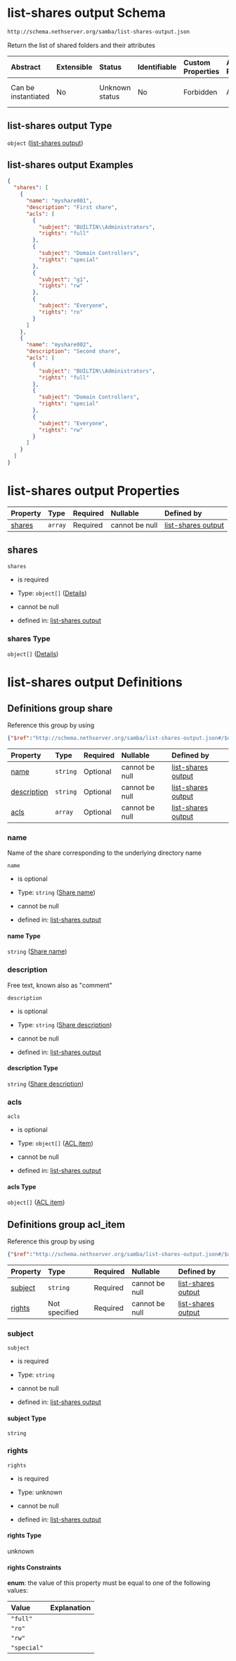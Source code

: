# list-shares output Schema

```txt
http://schema.nethserver.org/samba/list-shares-output.json
```

Return the list of shared folders and their attributes

| Abstract            | Extensible | Status         | Identifiable | Custom Properties | Additional Properties | Access Restrictions | Defined In                                                                      |
| :------------------ | :--------- | :------------- | :----------- | :---------------- | :-------------------- | :------------------ | :------------------------------------------------------------------------------ |
| Can be instantiated | No         | Unknown status | No           | Forbidden         | Allowed               | none                | [list-shares-output.json](samba/list-shares-output.json "open original schema") |

## list-shares output Type

`object` ([list-shares output](list-shares-output.md))

## list-shares output Examples

```json
{
  "shares": [
    {
      "name": "myshare001",
      "description": "First share",
      "acls": [
        {
          "subject": "BUILTIN\\Administrators",
          "rights": "full"
        },
        {
          "subject": "Domain Controllers",
          "rights": "special"
        },
        {
          "subject": "g1",
          "rights": "rw"
        },
        {
          "subject": "Everyone",
          "rights": "ro"
        }
      ]
    },
    {
      "name": "myshare002",
      "description": "Second share",
      "acls": [
        {
          "subject": "BUILTIN\\Administrators",
          "rights": "full"
        },
        {
          "subject": "Domain Controllers",
          "rights": "special"
        },
        {
          "subject": "Everyone",
          "rights": "rw"
        }
      ]
    }
  ]
}
```

# list-shares output Properties

| Property          | Type    | Required | Nullable       | Defined by                                                                                                                                    |
| :---------------- | :------ | :------- | :------------- | :-------------------------------------------------------------------------------------------------------------------------------------------- |
| [shares](#shares) | `array` | Required | cannot be null | [list-shares output](list-shares-output-properties-shares.md "http://schema.nethserver.org/samba/list-shares-output.json#/properties/shares") |

## shares



`shares`

* is required

* Type: `object[]` ([Details](list-shares-output-defs-share.md))

* cannot be null

* defined in: [list-shares output](list-shares-output-properties-shares.md "http://schema.nethserver.org/samba/list-shares-output.json#/properties/shares")

### shares Type

`object[]` ([Details](list-shares-output-defs-share.md))

# list-shares output Definitions

## Definitions group share

Reference this group by using

```json
{"$ref":"http://schema.nethserver.org/samba/list-shares-output.json#/$defs/share"}
```

| Property                    | Type     | Required | Nullable       | Defined by                                                                                                                                                                           |
| :-------------------------- | :------- | :------- | :------------- | :----------------------------------------------------------------------------------------------------------------------------------------------------------------------------------- |
| [name](#name)               | `string` | Optional | cannot be null | [list-shares output](list-shares-output-defs-share-properties-share-name.md "http://schema.nethserver.org/samba/list-shares-output.json#/$defs/share/properties/name")               |
| [description](#description) | `string` | Optional | cannot be null | [list-shares output](list-shares-output-defs-share-properties-share-description.md "http://schema.nethserver.org/samba/list-shares-output.json#/$defs/share/properties/description") |
| [acls](#acls)               | `array`  | Optional | cannot be null | [list-shares output](list-shares-output-defs-share-properties-acls.md "http://schema.nethserver.org/samba/list-shares-output.json#/$defs/share/properties/acls")                     |

### name

Name of the share corresponding to the underlying directory name

`name`

* is optional

* Type: `string` ([Share name](list-shares-output-defs-share-properties-share-name.md))

* cannot be null

* defined in: [list-shares output](list-shares-output-defs-share-properties-share-name.md "http://schema.nethserver.org/samba/list-shares-output.json#/$defs/share/properties/name")

#### name Type

`string` ([Share name](list-shares-output-defs-share-properties-share-name.md))

### description

Free text, known also as "comment"

`description`

* is optional

* Type: `string` ([Share description](list-shares-output-defs-share-properties-share-description.md))

* cannot be null

* defined in: [list-shares output](list-shares-output-defs-share-properties-share-description.md "http://schema.nethserver.org/samba/list-shares-output.json#/$defs/share/properties/description")

#### description Type

`string` ([Share description](list-shares-output-defs-share-properties-share-description.md))

### acls



`acls`

* is optional

* Type: `object[]` ([ACL item](list-shares-output-defs-acl-item.md))

* cannot be null

* defined in: [list-shares output](list-shares-output-defs-share-properties-acls.md "http://schema.nethserver.org/samba/list-shares-output.json#/$defs/share/properties/acls")

#### acls Type

`object[]` ([ACL item](list-shares-output-defs-acl-item.md))

## Definitions group acl\_item

Reference this group by using

```json
{"$ref":"http://schema.nethserver.org/samba/list-shares-output.json#/$defs/acl_item"}
```

| Property            | Type          | Required | Nullable       | Defined by                                                                                                                                                                   |
| :------------------ | :------------ | :------- | :------------- | :--------------------------------------------------------------------------------------------------------------------------------------------------------------------------- |
| [subject](#subject) | `string`      | Required | cannot be null | [list-shares output](list-shares-output-defs-acl-item-properties-subject.md "http://schema.nethserver.org/samba/list-shares-output.json#/$defs/acl_item/properties/subject") |
| [rights](#rights)   | Not specified | Required | cannot be null | [list-shares output](list-shares-output-defs-acl-item-properties-rights.md "http://schema.nethserver.org/samba/list-shares-output.json#/$defs/acl_item/properties/rights")   |

### subject



`subject`

* is required

* Type: `string`

* cannot be null

* defined in: [list-shares output](list-shares-output-defs-acl-item-properties-subject.md "http://schema.nethserver.org/samba/list-shares-output.json#/$defs/acl_item/properties/subject")

#### subject Type

`string`

### rights



`rights`

* is required

* Type: unknown

* cannot be null

* defined in: [list-shares output](list-shares-output-defs-acl-item-properties-rights.md "http://schema.nethserver.org/samba/list-shares-output.json#/$defs/acl_item/properties/rights")

#### rights Type

unknown

#### rights Constraints

**enum**: the value of this property must be equal to one of the following values:

| Value       | Explanation |
| :---------- | :---------- |
| `"full"`    |             |
| `"ro"`      |             |
| `"rw"`      |             |
| `"special"` |             |
